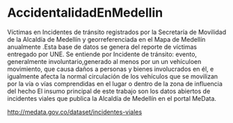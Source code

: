 # AccidentalidadEnMedellin
Víctimas en Incidentes de tránsito registrados por la Secretaría de Movilidad de la Alcaldía de Medellín y georreferenciada en el Mapa de Medellín anualmente .Esta base de datos se genera del reporte de víctimas entregado por UNE. Se entiende por Incidente de tránsito: evento, generalmente involuntario,generado al menos por un un vehículoen movimiento, que causa daños a personas y bienes involucrados en él, e igualmente afecta la normal circulación de los vehículos que se movilizan por la vía o vías comprendidas en el lugar o dentro de la zona de influencia del hecho
El insumo principal de este trabajo son los datos abiertos de incidentes viales que publica la Alcaldía de Medellín en el portal MeData.

http://medata.gov.co/dataset/incidentes-viales

